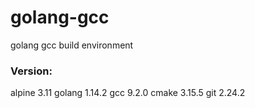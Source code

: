 # golang-gcc
golang gcc build environment

### Version:
alpine 3.11
golang 1.14.2
gcc 9.2.0
cmake 3.15.5
git 2.24.2
